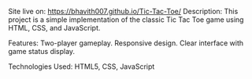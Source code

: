 Site live on: https://bhavith007.github.io/Tic-Tac-Toe/
Description:
This project is a simple implementation of the classic Tic Tac Toe game using HTML, CSS, and JavaScript.

Features:
Two-player gameplay.
Responsive design.
Clear interface with game status display.

Technologies Used:
HTML5, 
CSS, 
JavaScript
